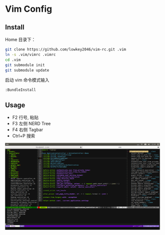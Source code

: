 # Vim Config

## Install

Home 目录下：

```sh
git clone https://github.com/lowkey2046/vim-rc.git .vim
ln -s .vim/vimrc .vimrc
cd .vim
git submodule init
git submodule update
```

启动 vim 命令模式输入

```
:BundleInstall
```

## Usage

* F2 行号, 粘贴
* F3 左侧 NERD Tree
* F4 右侧 Tagbar
* Ctrl+P 搜索

![vim](images/vim.png)
